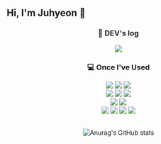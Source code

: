 ## Hi, I'm Juhyeon 👋

<h3 align="center">📖 DEV's log</h3>
<div align="center">
<a href="https://zugusdl.tistory.com/" target="_blank"><img src="https://img.shields.io/badge/Tistory-FFFFFF?style=for-the-badge&logo=Tistory&logoColor=FA7822"/></a>
</div>

<h3 align="center">💻 Once I've Used</h3>
<div align="center">
<img src="https://img.shields.io/badge/JAVA-FFFFFF?style=for-the-badge&logo=Java&logoColor=007396">
<img src="https://img.shields.io/badge/JSP-FFFFFF?style=for-the-badge&logo=JSP&logoColor=007396">
<img src="https://img.shields.io/badge/Spring-FFFFFF?style=for-the-badge&logo=Spring&logoColor=6DB33F"><br>
<img src="https://img.shields.io/badge/JavaScript-FFFFFF?style=for-the-badge&logo=JavaScript&logoColor=F7DF1E">
<img src="https://img.shields.io/badge/jquery-FFFFFF?style=for-the-badge&logo=jquery&logoColor=0769AD">
<img src="https://img.shields.io/badge/Ajax-FFFFFF?style=for-the-badge&logo=Ajax&logoColor=F7DF1E"><br>
<img src="https://img.shields.io/badge/HTML5-FFFFFF?style=for-the-badge&logo=HTML5&logoColor=E34F26">
<img src="https://img.shields.io/badge/CSS3-FFFFFF?style=for-the-badge&logo=CSS3&logoColor=1572B6"> <br>
<img src="https://img.shields.io/badge/MySQL-FFFFFF?style=for-the-badge&logo=MySQL&logoColor=4479A1">
<img src="https://img.shields.io/badge/aws-FFFFFF?style=for-the-badge&logo=Amazon aws&logoColor=232F3E">
<img src="https://img.shields.io/badge/Eclipse-FFFFFF?style=for-the-badge&logo=Eclipse%20IDE&logoColor=2C2255">
<img src="https://img.shields.io/badge/github-FFFFFF?style=for-the-badge&logo=github&logoColor=181717">
</div>
<br>

<div align="center">
  
![Anurag's GitHub stats](https://github-readme-stats.vercel.app/api?username=zugusdl&show_icons=true&theme=radical)
<!-- ![Top Langs](https://github-readme-stats.vercel.app/api/top-langs/?username=zugusdl&&show_icons=true&theme=radical) -->

</div>
